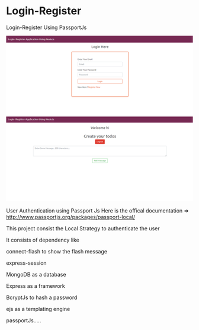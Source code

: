# Login-Register
Login-Register Using PassportJs

  ![](screenshots/login.PNG)
  ![](screenshots/dashboard.PNG)

User Authentication using Passport Js
Here is the offical documentation => http://www.passportjs.org/packages/passport-local/


This project consist the Local Strategy to authenticate the user 

It consists of dependency like 

  connect-flash to show the flash message
  
  express-session
  
  MongoDB as a database
  
  Express as a framework
  
  BcryptJs to hash a password
  
  ejs as a templating engine
  
  passportJs.....
  
  


